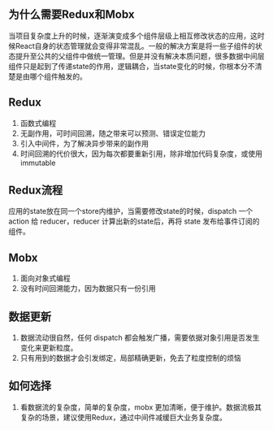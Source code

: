 ## 为什么需要Redux和Mobx
当项目复杂度上升的时候，逐渐演变成多个组件层级上相互修改状态的应用，这时候React自身的状态管理就会变得非常混乱。一般的解决方案是将一些子组件的状态提升至公共的父组件中做统一管理。但是并没有解决本质问题，很多数据中间层组件只是起到了传递state的作用，逻辑耦合，当state变化的时候，你根本分不清楚是由哪个组件触发的。

## Redux
1. 函数式编程
2. 无副作用，可时间回溯，随之带来可以预测、错误定位能力
3. 引入中间件，为了解决异步带来的副作用
4. 时间回溯的代价很大，因为每次都要重新引用，除非增加代码复杂度，或使用immutable

## Redux流程
应用的state放在同一个store内维护，当需要修改state的时候，dispatch 一个 action 给 reducer，reducer 计算出新的state后，再将 state 发布给事件订阅的组件。

## Mobx
1. 面向对象式编程
2. 没有时间回溯能力，因为数据只有一份引用

## 数据更新
1. 数据流动很自然，任何 dispatch 都会触发广播，需要依据对象引用是否发生变化来更新粒度。
2. 只有用到的数据才会引发绑定，局部精确更新，免去了粒度控制的烦恼

## 如何选择
1. 看数据流的复杂度，简单的复杂度，mobx 更加清晰，便于维护。数据流极其复杂的场景，建议使用Redux，通过中间件减缓巨大业务复杂度。